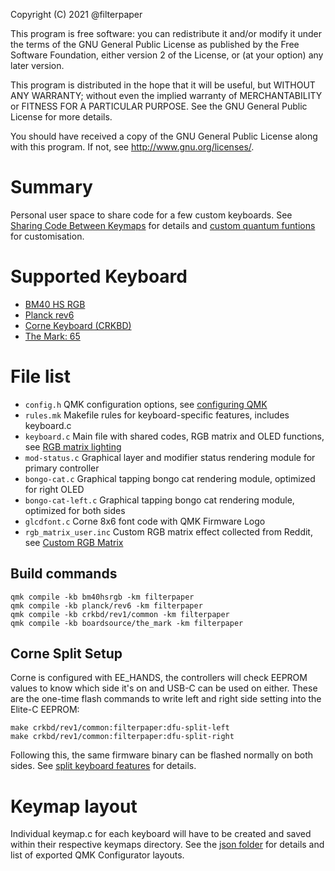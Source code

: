 Copyright (C) 2021 @filterpaper

This program is free software: you can redistribute it and/or modify
it under the terms of the GNU General Public License as published by
the Free Software Foundation, either version 2 of the License, or
(at your option) any later version.

This program is distributed in the hope that it will be useful,
but WITHOUT ANY WARRANTY; without even the implied warranty of
MERCHANTABILITY or FITNESS FOR A PARTICULAR PURPOSE.  See the
GNU General Public License for more details.

You should have received a copy of the GNU General Public License
along with this program.  If not, see <http://www.gnu.org/licenses/>.

# Summary

Personal user space to share code for a few custom keyboards. See [Sharing Code Between Keymaps](../../docs/feature_userspace.md) for details and [custom quantum funtions](../../docs/custom_quantum_functions.md) for customisation.

# Supported Keyboard

* [BM40 HS RGB](../../keyboards/bm40hsrgb)
* [Planck rev6](../../keyboards/planck)
* [Corne Keyboard (CRKBD)](../../keyboards/crkbd)
* [The Mark: 65](../../keyboards/boardsource/the_mark)

# File list

* `config.h`	QMK configuration options, see [configuring QMK](../../docs/config_options.md)
* `rules.mk`	Makefile rules for keyboard-specific features, includes keyboard.c
* `keyboard.c`	Main file with shared codes, RGB matrix and OLED functions, see [RGB matrix lighting](../../docs/feature_rgb_matrix.md)
* `mod-status.c`	Graphical layer and modifier status rendering module for primary controller
* `bongo-cat.c`		Graphical tapping bongo cat rendering module, optimized for right OLED
* `bongo-cat-left.c`		Graphical tapping bongo cat rendering module, optimized for both sides
* `glcdfont.c`		Corne 8x6 font code with QMK Firmware Logo
* `rgb_matrix_user.inc` Custom RGB matrix effect collected from Reddit, see [Custom RGB Matrix](../../docs/feature_rgb_matrix.md#custom-rgb-matrix-effects-idcustom-rgb-matrix-effects)

## Build commands
```
qmk compile -kb bm40hsrgb -km filterpaper
qmk compile -kb planck/rev6 -km filterpaper
qmk compile -kb crkbd/rev1/common -km filterpaper
qmk compile -kb boardsource/the_mark -km filterpaper
```

## Corne Split Setup
Corne is configured with EE_HANDS, the controllers will check EEPROM values to know which side it's on and USB-C can be used on either.
These are the one-time flash commands to write left and right side setting into the Elite-C EEPROM:
```
make crkbd/rev1/common:filterpaper:dfu-split-left
make crkbd/rev1/common:filterpaper:dfu-split-right
```
Following this, the same firmware binary can be flashed normally on both sides. See [split keyboard features](../../docs/feature_split_keyboard.md) for details.

# Keymap layout

Individual keymap.c for each keyboard will have to be created and saved within their respective keymaps directory. See 
the [json folder](json/) for details and list of exported QMK Configurator layouts.
